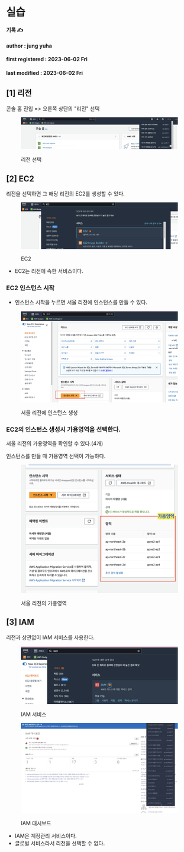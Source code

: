 # 실습

**기록 ✍️**

#### author : jung yuha

#### first registered : 2023-06-02 Fri

#### last modified : 2023-06-02 Fri

## \[1] 리전

콘솔 홈 진입 => 오른쪽 상단의 "리전" 선택

<figure><img src="../../.gitbook/assets/image (19) (1) (1).png" alt=""><figcaption><p>리전 선택</p></figcaption></figure>

## \[2] EC2

리전을 선택하면 그 해당 리전의 EC2를 생성할 수 있다.

<figure><img src="../../.gitbook/assets/image (3) (2).png" alt=""><figcaption><p>EC2</p></figcaption></figure>

* EC2는 리전에 속한 서비스이다.

### EC2 인스턴스 시작

* 인스턴스 시작을 누르면 서울 리전에 인스턴스를 만들 수 있다.

<figure><img src="../../.gitbook/assets/image (2) (1) (1) (1).png" alt=""><figcaption><p>서울 리전에 인스턴스 생성</p></figcaption></figure>

### EC2의 인스턴스 생성시 가용영역을 선택한다.

서울 리전의 가용영역을 확인할 수 있다.(4개)

인스턴스를 만들 때 가용영역 선택이 가능하다.

<figure><img src="../../.gitbook/assets/image (8) (2) (1).png" alt=""><figcaption><p>서울 리전의 가용영역</p></figcaption></figure>

## \[3] IAM

리전과 상관없이 IAM 서비스를 사용한다.

<figure><img src="../../.gitbook/assets/image (16) (1) (1) (1).png" alt=""><figcaption><p>IAM 서비스</p></figcaption></figure>

<figure><img src="../../.gitbook/assets/image (18) (1) (1).png" alt=""><figcaption><p>IAM 대시보드</p></figcaption></figure>

* IAM은 계정관리 서비스이다.
* 글로벌 서비스라서 리전을 선택할 수 없다.
